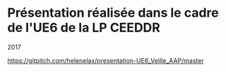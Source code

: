 # Présentation réalisée dans le cadre de l'UE6 de la LP CEEDDR
2017

https://gitpitch.com/helenelax/presentation-UE6_Veille_AAP/master
